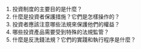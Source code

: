 

1. 投資制度的主要目的是什麼？
2. 什麼是投資者保護措施？它們是怎樣操作的？
3. 投資者應該注意哪些法規來保護他們的權益？
4. 哪些投資產品需要受到特殊的法規監管？
5. 什麼是反洗錢法規？它們的實踐和執行程序是什麼？